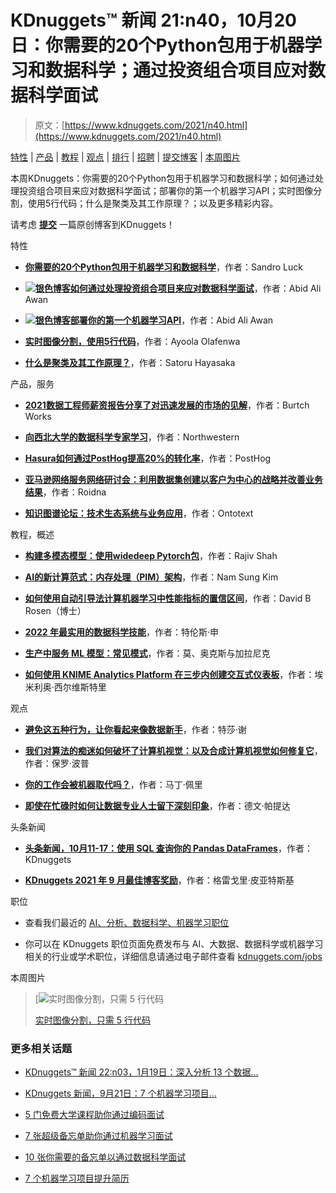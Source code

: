 # KDnuggets™ 新闻 21:n40，10月20日：你需要的20个Python包用于机器学习和数据科学；通过投资组合项目应对数据科学面试

> 原文：[https://www.kdnuggets.com/2021/n40.html](https://www.kdnuggets.com/2021/n40.html)

[特性](#feat) | [产品](#prod) | [教程](#tuto) | [观点](#opin) | [排行](#tops) | [招聘](#jobs) | [提交博客](https://www.kdnuggets.com/news/submissions.html) | [本周图片](#imag)

本周KDnuggets：你需要的20个Python包用于机器学习和数据科学；如何通过处理投资组合项目来应对数据科学面试；部署你的第一个机器学习API；实时图像分割，使用5行代码；什么是聚类及其工作原理？；以及更多精彩内容。

请考虑 [**提交**](https://www.kdnuggets.com/news/submissions.html) 一篇原创博客到KDnuggets！

特性

+   [**你需要的20个Python包用于机器学习和数据科学**](/2021/10/20-python-packages.html)，作者：Sandro Luck

+   [**![银色博客](../Images/b71218750eb6549d2267e59762318e2c.png)如何通过处理投资组合项目来应对数据科学面试**](/2021/10/ace-data-science-interview-portfolio-projects.html)，作者：Abid Ali Awan

+   [**![银色博客](../Images/b71218750eb6549d2267e59762318e2c.png)部署你的第一个机器学习API**](/2021/10/deploying-first-machine-learning-api.html)，作者：Abid Ali Awan

+   [**实时图像分割，使用5行代码**](/2021/10/real-time-image-segmentation-5-lines-code.html)，作者：Ayoola Olafenwa

+   [**什么是聚类及其工作原理？**](/2021/10/clustering-what-is-how-works.html)，作者：Satoru Hayasaka

产品，服务

+   [**2021数据工程师薪资报告分享了对迅速发展的市场的见解**](/2021/10/burtchworks-data-engineer-salary-report.html)，作者：Burtch Works

+   [**向西北大学的数据科学专家学习**](/2021/10/northwestern-learn-from-data-science-experts.html)，作者：Northwestern

+   [**Hasura如何通过PostHog提高20%的转化率**](/2021/10/posthog-hasura-improved-conversion-rates.html)，作者：PostHog

+   [**亚马逊网络服务网络研讨会：利用数据集创建以客户为中心的战略并改善业务结果**](/2021/10/roidna-aws-webinar-customer-centric-strategy.html)，作者：Roidna

+   [**知识图谱论坛：技术生态系统与业务应用**](/2021/10/ontotext-knowledge-graph-forum.html)，作者：Ontotext

教程，概述

+   [**构建多模态模型：使用widedeep Pytorch包**](/2021/10/building-multimodal-models-widedeep-pytorch-package.html)，作者：Rajiv Shah

+   [**AI的新计算范式：内存处理（PIM）架构**](/2021/10/samsung-computing-paradigm-ai-in-memory.html)，作者：Nam Sung Kim

+   [**如何使用自动引导法计算机器学习中性能指标的置信区间**](/2021/10/calculate-confidence-intervals-performance-metrics-machine-learning.html)，作者：David B Rosen（博士）

+   [**2022 年最实用的数据科学技能**](/2021/10/11-most-practical-data-science-skills-2022.html)，作者：特伦斯·申

+   [**生产中服务 ML 模型：常见模式**](/2021/10/serving-ml-models-production-common-patterns.html)，作者：莫、奥克斯与加拉尼克

+   [**如何使用 KNIME Analytics Platform 在三步内创建交互式仪表板**](/2021/10/interactive-dashboard-three-steps-knime-analytics-platform.html)，作者：埃米利奥·西尔维斯特里

观点

+   [**避免这五种行为，让你看起来像数据新手**](/2021/10/avoid-five-behaviors-data-novice.html)，作者：特莎·谢

+   [**我们对算法的痴迷如何破坏了计算机视觉：以及合成计算机视觉如何修复它**](/2021/10/obsession-algorithms-broke-computer-vision.html)，作者：保罗·波普

+   [**你的工作会被机器取代吗？**](/2021/10/job-replaced-machine.html)，作者：马丁·佩里

+   [**即使在忙碌时如何让数据专业人士留下深刻印象**](/2021/10/data-professionals-impress-busy.html)，作者：德文·帕提达

头条新闻

+   [**头条新闻，10月11-17：使用 SQL 查询你的 Pandas DataFrames**](/2021/10/top-news-week-1011-1017.html)，作者：KDnuggets

+   [**KDnuggets 2021 年 9 月最佳博客奖励**](/2021/10/top-blogs-rewards-sep.html)，作者：格雷戈里·皮亚特斯基

职位

+   查看我们最近的 [AI、分析、数据科学、机器学习职位](/jobs/index.html)

+   你可以在 KDnuggets 职位页面免费发布与 AI、大数据、数据科学或机器学习相关的行业或学术职位，详细信息请通过电子邮件查看 [kdnuggets.com/jobs](/jobs/index.html)

本周图片

> [![实时图像分割，只需 5 行代码](../Images/03a6cceedbc5db33a5d577d457ae424b.png)
> 
> [实时图像分割，只需 5 行代码](https://www.kdnuggets.com/2021/10/real-time-image-segmentation-5-lines-code.html)

### 更多相关话题

+   [KDnuggets™ 新闻 22:n03，1月19日：深入分析 13 个数据…](https://www.kdnuggets.com/2022/n03.html)

+   [KDnuggets 新闻，9月21日：7 个机器学习项目…](https://www.kdnuggets.com/2022/n37.html)

+   [5 门免费大学课程助你通过编码面试](https://www.kdnuggets.com/5-free-university-courses-to-ace-coding-interviews)

+   [7 张超级备忘单助你通过机器学习面试](https://www.kdnuggets.com/2022/12/7-super-cheat-sheets-need-ace-machine-learning-interview.html)

+   [10 张你需要的备忘单以通过数据科学面试](https://www.kdnuggets.com/2022/10/10-cheat-sheets-need-ace-data-science-interview.html)

+   [7 个机器学习项目提升简历](https://www.kdnuggets.com/2022/09/7-machine-learning-portfolio-projects-boost-resume.html)
